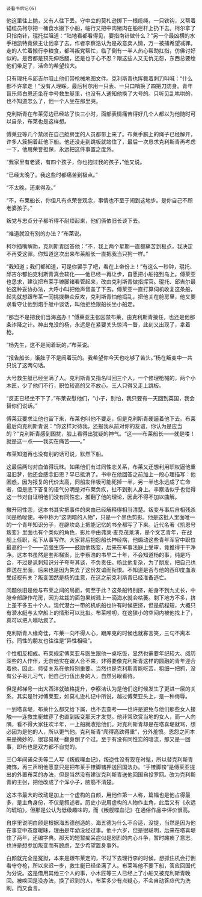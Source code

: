     谈看书后记(6) 

   他这里往上抛，又有人往下丢。守中立的莫札逊掷下一根缆绳，一只铁钩，又帮着锚缆员柯尔把一桶食水搬下小船，临行又把中肉猪肉在船栏杆上扔下去。柯尔拿了只指南针，琨托拦阻道：“陆地看都看得见，要指南针做什么？”另一个最凶横的水手相凯特竟做主让他拿了去。作者李察浩认为是故意卖人情，万一被捕希望减罪。走的人忙着搬行李粮食，都叫叛党帮忙，临了倒有一半人热心帮助扛指，仿佛讨好似的。是否都是预先伸后腿，还是也于心不忍？跟这些人又无仇无怨，东西总要绘他们带足了，活命的希望较大。

   只有理托与邱吉尔阻止他们带枪械地图文件。克利斯青也挥舞着刺刀叫喊：“什么都不许拿走！”没有人理睬。最后柯尔用一只表、一只口哨换了四把刀防身。青年盲乐师白恩还坐在中号救生艇里，也没有人通知他换了大号的。只听见乱哄哄的，也不知道怎么了，他一个人坐在那里哭。

   克利斯青在布莱旁边已经站了快三小时，面部表情痛苦得好几个人都以为他随时可以自杀，布莱也是这样想。

   傅莱亚等几个禁闭在自己舱房里的人员都带上来了。布莱手腕上的绳子已经解开，许多人簇拥着赶他下船。他还没走到跳板就站住了，最后一次恳求克利斯青再考虑一下，他用荣誉担保，永远把这件事置之度外。

   “我家里有老婆，有四个孩子，你也抱过我的孩子，”他又说。

   “已经太晚了。我这些时都痛苦到极点。”

   “不太晚，还来得及。”

   “不，布莱船长，你但凡有点荣誉观念，事情也不至于闹到这地步。是你自己不顾老婆孩子。”

   叛党与忠贞分子都听得不耐烦起来，他们俩依旧长谈下去。

   “难道就没有别的办法？”布莱说。

   柯尔插嘴解劝，克利斯青回答他：“不，我上两个星期一直都痛苦到极点，我决定不再受这罪。你知道这次出来布莱船长一直把我当只狗一样。”

   “我知道；我们都知道，可是你罢手了吧，看在上帝份上！”有这么一秒钟，琨托、邱吉尔都怕克利斯青真会软化——他已经一再让步，自愿把小船拖到岛上。傅莱亚也恳求，建议把布莱手镣脚锗看管起来，改由克利斯青做指挥官。琨托、邱吉尔最怕这种妥协办法，大呼小叫把他声音盖了下去。傅莱亚一直打算伺机收复这条船，起先就想跟布莱一同挑拨群众反攻，克利斯青怕他捣乱，把他关在舱房里，他又要求看守让他到炮手舱中谈话，叫他拒绝跟船长坐小船走。

   “那岂不是把我们当海盗办！”傅莱亚主张囚禁布莱，由克利斯青接任，也还是他那条诈降之计。神出鬼没的杨，永远是在紧要关头惊鸿一瞥，此刻又出现了，拿着枪。

   “杨先生，这不是闹着玩的，”布莱说。

   “报告船长，饿肚子不是闹着玩的。我希望你今天也吃够了苦头。”杨在叛变中一共只说了这两句话。

   大号救生艇已经坐满了人。克利斯青又指名叫回三个人，一个修理枪械的，两个小木匠，少了他们不行，职位较高的又不放心。三人只得又走上跳板。

   “反正已经坐不下了，”布莱安慰他们，“小子，别怕，我只要有一天回到英国，我会替你们说话。”

   傅莱亚要求让他也留下来，布莱也叫他不要走，但是克利斯青硬逼着他下去。布莱最后向克利斯青说：“你这样对待我，还报我从前对你的友谊，你认为是应当的？”克利斯青感到困扰，脸上看得出犹疑的神气。“这——布莱船长——就是喽！就是这一点——我实在痛苦——。”

   布莱知道再也没有别的话可说，默然下船。

   这最后两句对白值得玩昧。如果他们有过同性恋关系，布莱又还想利用职权逼他重温旧梦，他还会感念旧恩？早已抵消了。书中在他回答之前加上一段心理描写：他困惑，因为报复的代价太高，同船友伴极可能死掉一半，另一半也永远成了亡命者，但是底下答复的语气分明是对布莱负疚，扯不到别人身上。李察浩似乎也觉得这一节对自证明他们没有同性恋，推翻了他的理论，因此不得不加以曲解。

   撇开同性恋，这本书其实把事件的来由已经解释得相当清楚。叛变与事后自相残杀同是杨唆使。书中称为“这阴暗的人物”，只是一个黑色剪影。他是这批人里面唯一的一个青年知识分子，在辟坎岛上把能记忆的书全都写了下来。近代名著《凯恩号叛变》里面也有个类似的角色，影片中由弗莱·麦克茂莱演，是个文艺青年，在战舰上任职，私下从事写作。大家背后抱怨船长神经病，他煽动这些青年军官中职位最高的一个——范强生饰——鼓励他叛变，后来在军事法庭上受审，竟推得干干净净。这本书虽然是套邦梯案，比李察浩的书早二十年，不会知道杨的事，纯是巧合，不过是讽刺知识分子夸夸其谈，不负责任。杨比他复杂，为了朋友，把自己也葬送在里面，后来也是因为失去了这份友谊而衔恨。不知道是否与他的西印度血液受歧视有关？叛变固然是杨的主意，在这之前克利斯青已经准备逃亡。

   问题依旧是他与布莱之间的局面，何至于此？这条船特别挤，船身不到九丈长，中舱全部辟作花房，因为盆栽的面包果树溅上一滴海水就会枯萎。剩下地方不多，挤上差不多五十个人。现代港台一带的机帆船也许有时候更挤，但是航程短，大概只有潜水艇与太空船上的情形可以比拟。布莱唠叨，在这狭小的空间内被他找上了，真可以把人嘀咕疯了。

   克利斯青人缘奇佳，布莱一向不得人心，跟库克的时候也就寡言笑，三句不离本行。同性的朋友也往往是“异性相吸”。

   个性相反相成。布莱规定傅莱亚与医生跟他一桌吃饭，显然也需要年纪较大、阅历深些的人作伴，无奈他实在跟人合不来，非得要像克利斯青这样的圆融的青年迎合着他，因此，师徒关系在他特别重要。当然也是克利斯青能吃苦，粗细一把抓，没有公子哥儿习气，他自己行伍出身的人，自然另眼看待。

   但是邦梯号一出大西洋就破格提升，李察洁认为是他们这时候发生了更进一层的关系，其实是针对傅莱亚，如莫礼逊札记中所说，越过傅莱亚头上，是一种侮辱。

   一到塔喜堤，布莱什么都交给下属，也不去查考——也许是避免与他们那些女人接触——连救生艇蛀穿了也直到叛变那天才发觉。他非常欣赏当地的女人，而一人向隅，看不得大家狂欢半年，一上船就收拾他们。对克利斯青却是在塔喜堤就骂，想必因为是他的人，所以更气他。克利斯青“爬得高跌得重”，分外羞愤。恩怨之间本来是微妙的，很容易就一翻身倒了个过。至于有没有同性恋的暗流，那又是一回事，即有也是双方都不自觉的。

   三〇年间诺朵夫等二人写《叛舰喋血记》，叛逆性没有现在时髦，所以替克利斯青掩饰，再三声明他愿意只是把布莱手镣脚锗押送回国法办。“手镣脚镑”是傅莱亚提出的外置布莱的办法，但是当然没有建议克利斯青送他回国自投罗网。改为克利斯青的主张，把他改成了个浑小子，脑筋不清楚。

   这本书最大的改动是加上一个虚构的白颜，用他作第一人称，篇幅也是他占得最多，是主角身份，不仅是叙述者。历史小说用虚构的人物作主角，此后又有《永远的琥珀》，但那是公认为低级趣味的，而《叛舰喋血记》在通俗作品中评价很高。

   自序里说明白颜是根据海五德创造的。海五德为什么不合适，没提，当然是因为他在事变中态度暖昧，理由是年幼没经过事。他十六岁，但是很聪明，后来在塔喜堤住了两年，还编字典。那天的短暂痴呆症似是剧烈的内心斗争，暂时瘫痪了意志。也许是想参加叛变而有顾虑，至少希望置身事外。

   白颜就完全是冤狱，本来是跟布莱定的，不过下去理行李的时候，想抓住机会打倒看守夺枪，所以来迟一步，救生艇已经坐满了人。布莱叫他不要下船，答应回国代为分说。这是借用其他三个人的事，小木匠等三人已经上了小船又被克利斯青晚回。被唤回是没办法，换了迟到的人，布莱多少有点疑心，不会自动答应代为洗刷，而又食言。

